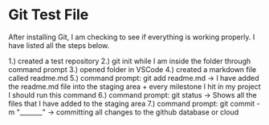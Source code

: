 # Git Test File
After installing Git, I am checking to see if everything is working properly. I have listed all the steps below.

1.) created a test repository 
2.) git init while I am inside the folder through command prompt
3.) opened folder in VSCode
4.) created a markdown file called readme.md
5.) command prompt: git add readme.md
        -> I have added the readme.md file into the staging area
        + every milestone I hit in my project I should run this command
6.) command prompt: git status
        -> Shows all the files that I have added to the staging area
7.) command prompt: git commit -m "_______"
        -> committing all changes to the github database or cloud